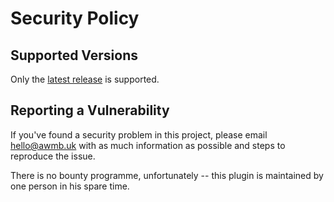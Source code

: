 # Security Policy

## Supported Versions

Only the [latest release](https://github.com/wlabarron/submit-show/releases/) is supported.

## Reporting a Vulnerability

If you've found a security problem in this project, please email hello@awmb.uk with as much information as possible and 
steps to reproduce the issue.

There is no bounty programme, unfortunately -- this plugin is maintained by one person in his spare time.
